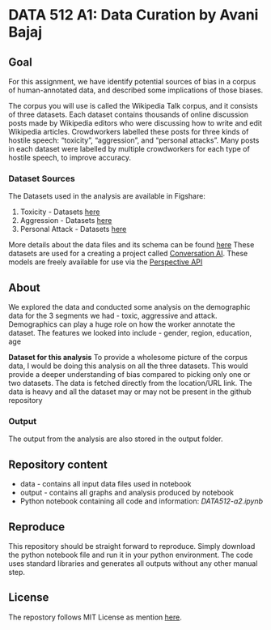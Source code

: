 

# DATA 512 A1: Data Curation by Avani Bajaj


## Goal
For this assignment, we have identify potential sources of bias in a corpus of human-annotated data, and described some implications of those biases. 

The corpus you will use is called the Wikipedia Talk corpus, and it consists of three datasets. Each dataset contains thousands of online discussion posts made by Wikipedia editors who were discussing how to write and edit Wikipedia articles. Crowdworkers labelled these posts for three kinds of hostile speech: “toxicity”, “aggression”, and “personal attacks”. Many posts in each dataset were labelled by multiple crowdworkers for each type of hostile speech, to improve accuracy.

### Dataset Sources
The Datasets used in the analysis are available in Figshare:
1. Toxicity - Datasets [here](https://figshare.com/articles/dataset/Wikipedia_Talk_Labels_Toxicity/4563973)
2. Aggression - Datasets [here](https://figshare.com/articles/dataset/Wikipedia_Talk_Labels_Aggression/4267550)
3. Personal Attack - Datasets [here](https://figshare.com/articles/dataset/Wikipedia_Talk_Labels_Personal_Attacks/4054689)

More details about the data files and its schema can be found [here](https://meta.wikimedia.org/wiki/Research:Detox/Data_Release#Toxicity)
These datasets are used for a creating a project called [Conversation AI](https://conversationai.github.io/). These models are freely available for use via the [Perspective API](https://www.perspectiveapi.com/#/home) <br />


## About

We explored the data and conducted some analysis on the demographic data for the 3 segments we had - toxic, aggressive and attack. Demographics can play a huge role on how the worker annotate the dataset. The features we looked into include - gender, region, education, age

**Dataset for this analysis**
To provide a wholesome picture of the corpus data, I would be doing this analysis on all the three datasets. This would provide a deeper understanding of bias compared to picking only one or two datasets.
The data is fetched directly from the location/URL link. The data is heavy and all the dataset may or may not be present in the github repository

### Output

The output from the analysis are also stored in the output folder.

## Repository content
- data - contains all input data files used in notebook
- output - contains all graphs and analysis produced by notebook
- Python notebook containing all code and information: *DATA512-a2.ipynb*


## Reproduce
This repository should be straight forward to reproduce. Simply download the python notebook file and run it in your python environment. The code uses standard libraries and generates all outputs without any other manual step.

## License
The repostory follows MIT License as mention [here](https://github.com/avani-bajaj/DATA512/blob/main/data512-a2/LICENSE).
